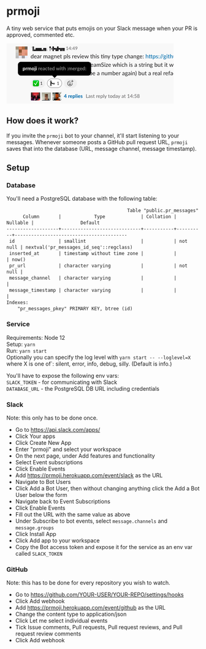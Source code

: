 # prmoji

A tiny web service that puts emojis on your Slack message when your PR is approved, commented etc.

![prmoji-approved-and-merged-emoji](./prmoji.png)

## How does it work?

If you invite the `prmoji` bot to your channel, it'll start listening to your messages. Whenever someone posts a GitHub pull request URL, `prmoji` saves that into the database (URL, message channel, message timestamp).

## Setup

### Database

You'll need a PostgreSQL database with the following table:

```
                                            Table "public.pr_messages"
      Column       |            Type             | Collation | Nullable |                 Default
-------------------+-----------------------------+-----------+----------+-----------------------------------------
 id                | smallint                    |           | not null | nextval('pr_messages_id_seq'::regclass)
 inserted_at       | timestamp without time zone |           |          | now()
 pr_url            | character varying           |           | not null |
 message_channel   | character varying           |           |          |
 message_timestamp | character varying           |           |          |
Indexes:
    "pr_messages_pkey" PRIMARY KEY, btree (id)
```

### Service

Requirements: Node 12  
Setup: `yarn`  
Run: `yarn start`  
Optionally you can specify the log level with `yarn start -- --loglevel=X` where X is one of`: silent, error, info, debug, silly. (Default is info.)

You'll have to expose the following env vars:  
`SLACK_TOKEN` - for communicating with Slack  
`DATABASE_URL` - the PostgreSQL DB URL including credentials

### Slack

Note: this only has to be done once.

-   Go to https://api.slack.com/apps/
-   Click Your apps
-   Click Create New App
-   Enter "prmoji" and select your workspace
-   On the next page, under Add features and functionality
-   Select Event subscriptions
-   Click Enable Events
-   Add https://prmoji.herokuapp.com/event/slack as the URL
-   Navigate to Bot Users
-   Click Add a Bot User, then without changing anything click the Add a Bot User below the form
-   Navigate back to Event Subscriptions
-   Click Enable Events
-   Fill out the URL with the same value as above
-   Under Subscribe to bot events, select `message.channels` and `message.groups`
-   Click Install App
-   Click Add app to your workspace
-   Copy the Bot access token and expose it for the service as an env var called `SLACK_TOKEN`

### GitHub

Note: this has to be done for every repository you wish to watch.

-   Go to https://github.com/YOUR-USER/YOUR-REPO/settings/hooks
-   Click Add webhook
-   Add https://prmoji.herokuapp.com/event/github as the URL
-   Change the content type to application/json
-   Click Let me select individual events
-   Tick Issue comments, Pull requests, Pull request reviews, and Pull request review comments
-   Click Add webhook
